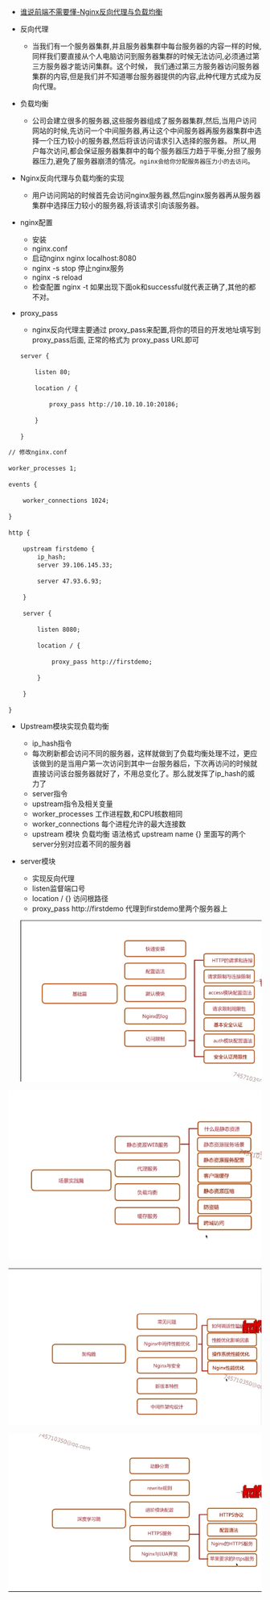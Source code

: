 * [谁说前端不需要懂-Nginx反向代理与负载均衡](https://mp.weixin.qq.com/s?__biz=MzA5NzkwNDk3MQ==&mid=2650587742&idx=1&sn=ca8f942fb82f2e3ee217132a7a015184&chksm=8891d27abfe65b6c262c4b30506bfd0a76ce533066afbc8e8b50cfece26a414095cf14b203bd&mpshare=1&scene=23&srcid=0722eNMEFVzXRtPOidwEdmhI#rd)
* 反向代理
    * 当我们有一个服务器集群,并且服务器集群中每台服务器的内容一样的时候,同样我们要直接从个人电脑访问到服务器集群的时候无法访问,必须通过第三方服务器才能访问集群。这个时候，
    我们通过第三方服务器访问服务器集群的内容,但是我们并不知道哪台服务器提供的内容,此种代理方式成为反向代理。
* 负载均衡
    * 公司会建立很多的服务器,这些服务器组成了服务器集群,然后,当用户访问网站的时候,先访问一个中间服务器,再让这个中间服务器再服务器集群中选择一个压力较小的服务器,然后将该访问请求引入选择的服务器。
    所以,用户每次访问,都会保证服务器集群中的每个服务器压力趋于平衡,分担了服务器压力,避免了服务器崩溃的情况。`nginx会给你分配服务器压力小的去访问`。
* Nginx反向代理与负载均衡的实现
    * 用户访问网站的时候首先会访问nginx服务器,然后nginx服务器再从服务器集群中选择压力较小的服务器,将该请求引向该服务器。
* nginx配置
    * 安装
    * nginx.conf
    * 启动nginx   nginx   localhost:8080
    * nginx -s stop  停止nginx服务
    * nginx -s  reload
    * 检查配置  nginx -t 如果出现下面ok和successful就代表正确了,其他的都不对。
* proxy_pass
    * nginx反向代理主要通过 proxy_pass来配置,将你的项目的开发地址填写到proxy_pass后面, 正常的格式为 proxy_pass URL即可

    ```
    server {

        listen 80;

        location / {

            proxy_pass http://10.10.10.10:20186;

        }

    }

    ```




```
// 修改nginx.conf

worker_processes 1;

events {

    worker_connections 1024;

}

http {

    upstream firstdemo {
        ip_hash;
        server 39.106.145.33;

        server 47.93.6.93;

    }

    server {

        listen 8080;

        location / {

            proxy_pass http://firstdemo;

        }

    }

}

```



  * Upstream模块实现负载均衡
    * ip_hash指令
    * 每次刷新都会访问不同的服务器，这样就做到了负载均衡处理不过，更应该做到的是当用户第一次访问到其中一台服务器后，下次再访问的时候就直接访问该台服务器就好了，不用总变化了。那么就发挥了ip_hash的威力了
    * server指令
    * upstream指令及相关变量
    *  worker_processes  工作进程数,和CPU核数相同
    * worker_connections  每个进程允许的最大连接数
    * upstream 模块  负载均衡    语法格式 upstream name {}   里面写的两个server分别对应着不同的服务器
 * server模块
    * 实现反向代理
    * listen监督端口号
    * location / {}   访问根路径
    * proxy_pass http://firstdemo  代理到firstdemo里两个服务器上


    ![](https://raw.githubusercontent.com/1391020381/Web-Foundation/master/articles/TheServer/Nginx/img/nginx%E5%9F%BA%E7%A1%80%E7%AF%87.png)


![](https://raw.githubusercontent.com/1391020381/Web-Foundation/master/articles/TheServer/Nginx/img/%E5%9C%BA%E6%99%AF%E5%AE%9E%E8%B7%B5%E7%AF%87.png)


![](https://raw.githubusercontent.com/1391020381/Web-Foundation/master/articles/TheServer/Nginx/img/%E6%9E%B6%E6%9E%84%E7%AF%87.png)

![](https://raw.githubusercontent.com/1391020381/Web-Foundation/master/articles/TheServer/Nginx/img/%E6%B7%B1%E5%BA%A6%E5%AD%A6%E4%B9%A0%E7%AF%87.png)
